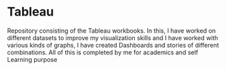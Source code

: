 # Tableau
Repository consisting of the Tableau workbooks. In this, I have worked on different datasets to improve my visualization skills and I have worked with various kinds of graphs, I have created Dashboards and stories of different combinations. All of this is completed by me for academics and self Learning purpose
